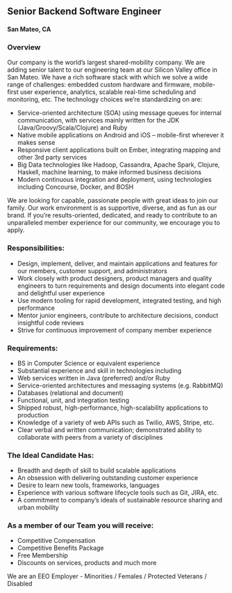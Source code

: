 ## Senior Backend Software Engineer
#### San Mateo, CA

### Overview
Our company is the world’s largest shared-mobility company.  We are adding senior talent to our engineering team at our Silicon Valley office in San Mateo. We have a rich software stack with which we solve a wide range of challenges: embedded custom hardware and firmware, mobile-first user experience, analytics, scalable real-time scheduling and monitoring, etc.
The technology choices we’re standardizing on are:
+	Service-oriented architecture (SOA) using message queues for internal communication, with services mainly written for the JDK (Java/Groovy/Scala/Clojure) and Ruby
+	Native mobile applications on Android and iOS – mobile-first wherever it makes sense
+	Responsive client applications built on Ember, integrating mapping and other 3rd party services
+	Big Data technologies like Hadoop, Cassandra, Apache Spark, Clojure, Haskell, machine learning, to make informed business decisions
+	Modern continuous integration and deployment, using technologies including Concourse, Docker, and BOSH

We are looking for capable, passionate people with great ideas to join our family. Our work environment is as supportive, diverse, and as fun as our brand. If you’re results-oriented, dedicated, and ready to contribute to an unparalleled member experience for our community, we encourage you to apply.

### Responsibilities:
+	Design, implement, deliver, and maintain applications and features for our members, customer support, and administrators
+	Work closely with product designers, product managers and quality engineers to turn requirements and design documents into elegant code and delightful user experience
+	Use modern tooling for rapid development, integrated testing, and high performance
+	Mentor junior engineers, contribute to architecture decisions, conduct insightful code reviews
+	Strive for continuous improvement of company member experience

### Requirements:
+	BS in Computer Science or equivalent experience
+	Substantial experience and skill in technologies including
  + Web services written in Java (preferred) and/or Ruby
  + Service-oriented architectures and messaging systems (e.g. RabbitMQ)
  + Databases (relational and document)
  + Functional, unit, and integration testing
+	Shipped robust, high-performance, high-scalability applications to production
+	Knowledge of a variety of web APIs such as Twilio, AWS, Stripe, etc.
+	Clear verbal and written communication; demonstrated ability to collaborate with peers from a variety of disciplines

### The Ideal Candidate Has:
+	Breadth and depth of skill to build scalable applications
+	An obsession with delivering outstanding customer experience
+	Desire to learn new tools, frameworks, languages
+	Experience with various software lifecycle tools such as Git, JIRA, etc.
+	A commitment to company’s ideals of sustainable resource sharing and urban mobility

### As a member of our Team you will receive:
+	Competitive Compensation
+	Competitive Benefits Package
+	Free Membership
+	Discounts on services, products and much more

We are an EEO Employer - Minorities / Females / Protected Veterans / Disabled
